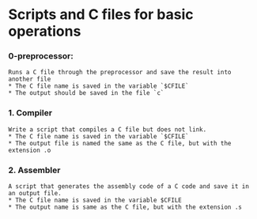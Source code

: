 # Scripts and C files for basic operations

### 0-preprocessor: 
	Runs a C file through the preprocessor and save the result into another file
	* The C file name is saved in the variable `$CFILE`
	* The output should be saved in the file `c`

### 1. Compiler
	Write a script that compiles a C file but does not link.
	* The C file name is saved in the variable `$CFILE`
	* The output file is named the same as the C file, but with the extension .o

### 2. Assembler
	A script that generates the assembly code of a C code and save it in an output file.
	* The C file name is saved in the variable $CFILE
	* The output name is same as the C file, but with the extension .s

###
